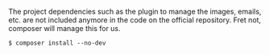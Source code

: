 The project dependencies such as the plugin to manage the images, emails, etc. are not included anymore
in the code on the official repository. Fret not, composer will manage this for us.

```shell
$ composer install --no-dev
```